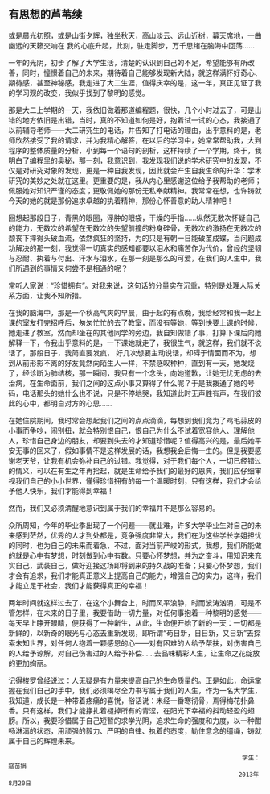## 有思想的芦苇续 ##

或是晨光初照，或是山街夕辉，独坐秋天，高山淡云、远山近树，幕天席地，一曲幽远的天籁交响在
我的心底升起，此刻，驻走脚步，万千思绪在脑海中回荡……

一年的光阴，初步了解了大学生活，清楚的认识到自己的不足，希望能够有所改善，同时，憧憬着自己的未来，期待着自己能够发现新大陆，就这样满怀好奇心、期待感，甚至神秘感，我走进了大二生涯，值得庆幸的是，这一年，真正见证了我的学习观的改变，我似乎找到了黎明的感觉。

那是大二上学期的一天，我依旧做着那道编程题，很快，几个小时过去了，可是出错的地方依旧是出错，当时，真的不知道如何是好，抱着试一试的心态，我接通了以前辅导老师——大二研究生的电话，并告知了打电话的理由，出乎意料的是，老师欣然接受了我的请求，并为我精心解答，在以后的学习中，她常常帮助我，大到程序的整体质量的分析，小到每一个语句的剖析，这样持续了一个学期，终于，我明白了编程里的奥秘，那一刻，我意识到，我发现我们说的学术研究中的发现，不仅是对研究对象的发现，更是一种自我发现，因此就会产生自我生命的升华：学术研究的美妙之处就在这里。更重要的是，我从内心里感谢这位给予我帮助的老师；佩服她对知识严谨的态度；更敬佩她的那份无私奉献精神。我常常在想，也许铸就今天的她的就是那份追求卓越的执着精神，那份心怀善意的助人精神吧！

回想起那段日子，青黑的眼圈，浮肿的眼袋，干燥的手指......纵然无数次怀疑自己的能力，无数次的希望在无数次的失望前撞的粉身碎骨，无数次的激扬在无数次的颓丧下摔得头破血流，依然疯狂的坚持，为的只是有朝一日能破茧成蝶，当问题成功解决的那一刻，我觉得一切真实的感知都要以泪水和痛苦作为代价，曾经的坚韧与忍耐、执着与付出、汗水与泪水，在那一刻是那么的可爱，在我们的人生中，我们所遇到的事情又何尝不是相通的呢？

常听人家说：“珍惜拥有”。对我来说，这句话的分量实在沉重，特别是处理人际关系方面，让我不知所措。

在我的脑海中，那是一个秋高气爽的早晨，由于起的有点晚，我给经常和我一起上课的室友打完招呼后，匆匆忙忙的去了教室，而没有等她，等到快要上课的时候，她走进了教室，然而却坐在的其他同学的旁边，我自知做错了事，打算下课后向她解释一下，令我出乎意料的是，一下课她就走了，我很生气，就这样，我们就不说话了，那段日子，我简直要发疯，
好几次想要主动说话，却碍于情面而不为，想到从前形影不离的好友竟然向陌生人一样，不禁感叹种种，直到有一天，她发烧了，经诊断为肺结核，那一瞬间，我只有一个念头，向她道歉，让她无忧无虑的去治病，在生命面前，我们之间的这点小事又算得了什么呢？于是我拨通了她的号码，电话那头的她什么也不说，只是不停地哭，我知道此时无声胜有声，在我们彼此的心中，都明白对方的心思......

在她住院期间，我时常会想起我们之间的点点滴滴，每想到我们竟为了鸡毛蒜皮的小事而争吵，闹别扭，就会特别恨自己，恨自己为什么不试着宽容他人、理解他人，珍惜自己身边的朋友，却要到失去的才知道珍惜呢？值得高兴的是，最后她平安无事的回来了，假如事情不是这样发展的话，我想我会后悔一生的。但是我要感谢老天爷，让我有机会弥补自己的过错。我觉得，对于我们每个人，一切已经错过的情义，可以在有生之年再拾起，就是生命给予我们的最好的恩典，我们应仔细审视我们自己的小小世界，懂得珍惜拥有的每一个温暖时刻，只有这样，我们才会给予他人快乐，我们才能得到幸福！

然而，我们又必须清醒地意识到属于我们的幸福并不是那么容易的。

众所周知，今年的毕业季出现了一个问题——就业难，许多大学毕业生对自己的未来感到茫然，优秀的人才到处都是，竞争强度非常大，我们在为这些学长学姐担忧的同时，也为自己的未来而着急，不过，面对当前严峻的形式，我想，我们所能做的就是心中有梦想，时刻做到心中有数。只要心怀梦想，并为之奋斗，用知识来充实自己，武装自己，做好迎接这场即将到来的持久战的准备；只要心怀梦想，我们才会有追求，我们才能真正意义上提高自己的能力，增强自己的实力，这样，我们才能立足于社会，我们才能获得真正的幸福！

两年时间就这样过去了，在这个小舞台上，时而风平浪静，时而波涛汹涌，可是不管怎样，在未来的日子里，我要借助一切力量，对任何事抱着一种黎明的感觉——每天早上睁开眼睛，便获得了一种新生，从此，生命便开始了新的一天：一切都是新鲜的，以新奇的眼光与心态去重新发现，即所谓“苟日新，日日新，又日新”去探索未知世界，对任何人抱着一颗感恩的心——对有困难的人给予帮扶，对伤害自己的人给予谅解，对自己伤害过的人给予补偿......去品味精彩人生，让生命之花绽放的更加绚丽。

记得梭罗曾经说过：人无疑是有力量来提高自己的生命质量的。正是如此，命运掌握在我们自己的手中，我们必须竭尽全力书写属于我们的人生，作为一名大学生，我知道，成长是一种带着疼痛的喜悦，俗话说：未经一番寒彻骨，焉得梅花扑鼻香。只有这样，我们才能挣扎着褪掉所有的青涩，在阳光下幸福的抖动轻盈的翅膀。所以，我要珍惜属于自己短暂的求学光阴，追求生命的强度和力度，以一种酣畅淋漓的状态，用顽强的毅力、严明的自律、执着的态度，勒住意念的缰绳，铸就属于自己的辉煌未来。

                                                                     学生：寇苗娟
                                                                    2013年8月20日